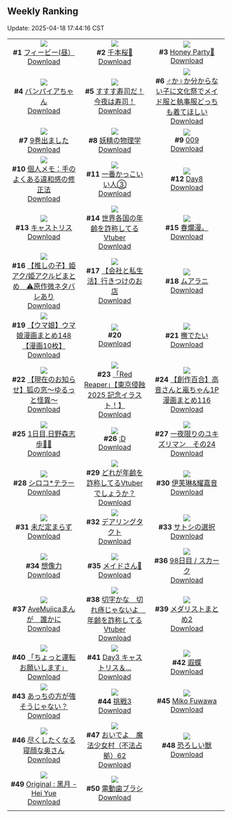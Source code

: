 ## Weekly Ranking
Update: 2025-04-18 17:44:16 CST

|      |      |      |
| :----: | :----: | :----: |
| ![](https://i.pixiv.re/c/240x480/img-master/img/2025/04/12/02/07/49/129206493_p0_master1200.jpg)<br>**#1** [フィービー(昼）](https://www.pixiv.net/artworks/129206493)<br>[Download](https://i.pixiv.re/img-original/img/2025/04/12/02/07/49/129206493_p0.jpg) | ![](https://i.pixiv.re/c/240x480/img-master/img/2025/04/13/00/05/15/129240533_p0_master1200.jpg)<br>**#2** [千本桜🌸](https://www.pixiv.net/artworks/129240533)<br>[Download](https://i.pixiv.re/img-original/img/2025/04/13/00/05/15/129240533_p0.jpg) | ![](https://i.pixiv.re/c/240x480/img-master/img/2025/04/12/15/08/41/129221183_p0_master1200.jpg)<br>**#3** [Honey Party🍯](https://www.pixiv.net/artworks/129221183)<br>[Download](https://i.pixiv.re/img-original/img/2025/04/12/15/08/41/129221183_p0.jpg) |
| ![](https://i.pixiv.re/c/240x480/img-master/img/2025/04/12/00/25/59/129203595_p0_master1200.jpg)<br>**#4** [バンパイアちゃん](https://www.pixiv.net/artworks/129203595)<br>[Download](https://i.pixiv.re/img-original/img/2025/04/12/00/25/59/129203595_p0.jpg) | ![](https://i.pixiv.re/c/240x480/img-master/img/2025/04/11/07/30/01/129178063_p0_master1200.jpg)<br>**#5** [すすす寿司だ！今夜は寿司！](https://www.pixiv.net/artworks/129178063)<br>[Download](https://i.pixiv.re/img-original/img/2025/04/11/07/30/01/129178063_p0.jpg) | ![](https://i.pixiv.re/c/240x480/img-master/img/2025/04/13/00/00/07/129239888_p0_master1200.jpg)<br>**#6** [♂か♀か分からない子に文化祭でメイド服と執事服どっちも着てほしい](https://www.pixiv.net/artworks/129239888)<br>[Download](https://i.pixiv.re/img-original/img/2025/04/13/00/00/07/129239888_p0.jpg) |
| ![](https://i.pixiv.re/c/240x480/img-master/img/2025/04/12/00/00/11/129202197_p0_master1200.jpg)<br>**#7** [9巻出ました](https://www.pixiv.net/artworks/129202197)<br>[Download](https://i.pixiv.re/img-original/img/2025/04/12/00/00/11/129202197_p0.png) | ![](https://i.pixiv.re/c/240x480/img-master/img/2025/04/12/00/00/14/129202226_p0_master1200.jpg)<br>**#8** [妖精の物理学](https://www.pixiv.net/artworks/129202226)<br>[Download](https://i.pixiv.re/img-original/img/2025/04/12/00/00/14/129202226_p0.png) | ![](https://i.pixiv.re/c/240x480/img-master/img/2025/04/12/00/00/14/129202232_p0_master1200.jpg)<br>**#9** [009](https://www.pixiv.net/artworks/129202232)<br>[Download](https://i.pixiv.re/img-original/img/2025/04/12/00/00/14/129202232_p0.jpg) |
| ![](https://i.pixiv.re/c/240x480/img-master/img/2025/04/12/06/00/07/129209905_p0_master1200.jpg)<br>**#10** [個人メモ：手のよくある違和感の修正法](https://www.pixiv.net/artworks/129209905)<br>[Download](https://i.pixiv.re/img-original/img/2025/04/12/06/00/07/129209905_p0.jpg) | ![](https://i.pixiv.re/c/240x480/img-master/img/2025/04/12/12/00/20/129216603_p0_master1200.jpg)<br>**#11** [一番かっこいい人③](https://www.pixiv.net/artworks/129216603)<br>[Download](https://i.pixiv.re/img-original/img/2025/04/12/12/00/20/129216603_p0.png) | ![](https://i.pixiv.re/c/240x480/img-master/img/2025/04/11/00/41/40/129171609_p0_master1200.jpg)<br>**#12** [Day8](https://www.pixiv.net/artworks/129171609)<br>[Download](https://i.pixiv.re/img-original/img/2025/04/11/00/41/40/129171609_p0.jpg) |
| ![](https://i.pixiv.re/c/240x480/img-master/img/2025/04/12/00/00/22/129202293_p0_master1200.jpg)<br>**#13** [キャストリス](https://www.pixiv.net/artworks/129202293)<br>[Download](https://i.pixiv.re/img-original/img/2025/04/12/00/00/22/129202293_p0.jpg) | ![](https://i.pixiv.re/c/240x480/img-master/img/2025/04/12/21/10/13/129232821_p0_master1200.jpg)<br>**#14** [世界各国の年齢を詐称してるVtuber](https://www.pixiv.net/artworks/129232821)<br>[Download](https://i.pixiv.re/img-original/img/2025/04/12/21/10/13/129232821_p0.png) | ![](https://i.pixiv.re/c/240x480/img-master/img/2025/04/13/12/33/15/129256466_p0_master1200.jpg)<br>**#15** [春爛漫。](https://www.pixiv.net/artworks/129256466)<br>[Download](https://i.pixiv.re/img-original/img/2025/04/13/12/33/15/129256466_p0.jpg) |
| ![](https://i.pixiv.re/c/240x480/img-master/img/2025/04/12/20/01/02/129230070_p0_master1200.jpg)<br>**#16** [【推しの子】姫アク/姫アクルビまとめ　⚠️原作微ネタバレあり](https://www.pixiv.net/artworks/129230070)<br>[Download](https://i.pixiv.re/img-original/img/2025/04/12/20/01/02/129230070_p0.jpg) | ![](https://i.pixiv.re/c/240x480/img-master/img/2025/04/11/12/00/10/129182069_p0_master1200.jpg)<br>**#17** [【会社と私生活】行きつけのお店](https://www.pixiv.net/artworks/129182069)<br>[Download](https://i.pixiv.re/img-original/img/2025/04/11/12/00/10/129182069_p0.jpg) | ![](https://i.pixiv.re/c/240x480/img-master/img/2025/04/12/00/43/43/129204248_p0_master1200.jpg)<br>**#18** [ムアラニ](https://www.pixiv.net/artworks/129204248)<br>[Download](https://i.pixiv.re/img-original/img/2025/04/12/00/43/43/129204248_p0.jpg) |
| ![](https://i.pixiv.re/c/240x480/img-master/img/2025/04/11/00/01/02/129170067_p0_master1200.jpg)<br>**#19** [【ウマ娘】ウマ娘漫画まとめ148【漫画10枚】](https://www.pixiv.net/artworks/129170067)<br>[Download](https://i.pixiv.re/img-original/img/2025/04/11/00/01/02/129170067_p0.jpg) | ![](https://s.pximg.net/common/images/limit_unviewable_s.png)<br>**#20** [](https://www.pixiv.net/artworks/129202188)<br>[Download](https://s.pximg.net/common/images/limit_unviewable_s.png) | ![](https://i.pixiv.re/c/240x480/img-master/img/2025/04/11/16/02/24/129186246_p0_master1200.jpg)<br>**#21** [撫でたい](https://www.pixiv.net/artworks/129186246)<br>[Download](https://i.pixiv.re/img-original/img/2025/04/11/16/02/24/129186246_p0.jpg) |
| ![](https://i.pixiv.re/c/240x480/img-master/img/2025/04/12/10/31/29/129214686_p0_master1200.jpg)<br>**#22** [【現在のお知らせ】狐の窓～ゆるっと怪異～](https://www.pixiv.net/artworks/129214686)<br>[Download](https://i.pixiv.re/img-original/img/2025/04/12/10/31/29/129214686_p0.png) | ![](https://i.pixiv.re/c/240x480/img-master/img/2025/04/12/23/22/40/129238308_p0_master1200.jpg)<br>**#23** [「Red Reaper」【東京侵蝕2025 記念イラスト！】](https://www.pixiv.net/artworks/129238308)<br>[Download](https://i.pixiv.re/img-original/img/2025/04/12/23/22/40/129238308_p0.png) | ![](https://i.pixiv.re/c/240x480/img-master/img/2025/04/12/00/00/56/129202451_p0_master1200.jpg)<br>**#24** [【創作百合】高音さんと嵐ちゃん1P漫画まとめ116](https://www.pixiv.net/artworks/129202451)<br>[Download](https://i.pixiv.re/img-original/img/2025/04/12/00/00/56/129202451_p0.jpg) |
| ![](https://i.pixiv.re/c/240x480/img-master/img/2025/04/12/02/05/49/129206446_p0_master1200.jpg)<br>**#25** [1日目,日野森志歩🎸🎵](https://www.pixiv.net/artworks/129206446)<br>[Download](https://i.pixiv.re/img-original/img/2025/04/12/02/05/49/129206446_p0.jpg) | ![](https://i.pixiv.re/c/240x480/img-master/img/2025/04/11/13/13/28/129183437_p0_master1200.jpg)<br>**#26** [:D](https://www.pixiv.net/artworks/129183437)<br>[Download](https://i.pixiv.re/img-original/img/2025/04/11/13/13/28/129183437_p0.jpg) | ![](https://i.pixiv.re/c/240x480/img-master/img/2025/04/12/18/14/50/129226411_p0_master1200.jpg)<br>**#27** [一夜限りのユキズリマン　その24](https://www.pixiv.net/artworks/129226411)<br>[Download](https://i.pixiv.re/img-original/img/2025/04/12/18/14/50/129226411_p0.png) |
| ![](https://i.pixiv.re/c/240x480/img-master/img/2025/04/12/00/00/11/129202202_p0_master1200.jpg)<br>**#28** [シロコ*テラー](https://www.pixiv.net/artworks/129202202)<br>[Download](https://i.pixiv.re/img-original/img/2025/04/12/00/00/11/129202202_p0.png) | ![](https://i.pixiv.re/c/240x480/img-master/img/2025/04/13/21/05/42/129274252_p0_master1200.jpg)<br>**#29** [どれが年齢を詐称してるVtuberでしょうか？](https://www.pixiv.net/artworks/129274252)<br>[Download](https://i.pixiv.re/img-original/img/2025/04/13/21/05/42/129274252_p0.png) | ![](https://i.pixiv.re/c/240x480/img-master/img/2025/04/12/00/41/57/129204201_p0_master1200.jpg)<br>**#30** [伊芙琳&耀嘉音](https://www.pixiv.net/artworks/129204201)<br>[Download](https://i.pixiv.re/img-original/img/2025/04/12/00/41/57/129204201_p0.jpg) |
| ![](https://i.pixiv.re/c/240x480/img-master/img/2025/04/12/00/00/13/129202220_p0_master1200.jpg)<br>**#31** [未だ定まらず](https://www.pixiv.net/artworks/129202220)<br>[Download](https://i.pixiv.re/img-original/img/2025/04/12/00/00/13/129202220_p0.png) | ![](https://i.pixiv.re/c/240x480/img-master/img/2025/04/12/18/40/39/129227204_p0_master1200.jpg)<br>**#32** [デアリングタクト](https://www.pixiv.net/artworks/129227204)<br>[Download](https://i.pixiv.re/img-original/img/2025/04/12/18/40/39/129227204_p0.jpg) | ![](https://i.pixiv.re/c/240x480/img-master/img/2025/04/13/14/49/11/129210787_p0_master1200.jpg)<br>**#33** [サトシの選択](https://www.pixiv.net/artworks/129210787)<br>[Download](https://i.pixiv.re/img-original/img/2025/04/13/14/49/11/129210787_p0.png) |
| ![](https://i.pixiv.re/c/240x480/img-master/img/2025/04/12/18/38/00/129227121_p0_master1200.jpg)<br>**#34** [想像力](https://www.pixiv.net/artworks/129227121)<br>[Download](https://i.pixiv.re/img-original/img/2025/04/12/18/38/00/129227121_p0.png) | ![](https://i.pixiv.re/c/240x480/img-master/img/2025/04/12/00/30/30/129203816_p0_master1200.jpg)<br>**#35** [メイドさん💖](https://www.pixiv.net/artworks/129203816)<br>[Download](https://i.pixiv.re/img-original/img/2025/04/12/00/30/30/129203816_p0.png) | ![](https://i.pixiv.re/c/240x480/img-master/img/2025/04/12/23/56/49/129239700_p0_master1200.jpg)<br>**#36** [98日目 / スカーク](https://www.pixiv.net/artworks/129239700)<br>[Download](https://i.pixiv.re/img-original/img/2025/04/12/23/56/49/129239700_p0.jpg) |
| ![](https://i.pixiv.re/c/240x480/img-master/img/2025/04/12/17/07/05/129224257_p0_master1200.jpg)<br>**#37** [AveMujicaまんが　誰かに](https://www.pixiv.net/artworks/129224257)<br>[Download](https://i.pixiv.re/img-original/img/2025/04/12/17/07/05/129224257_p0.png) | ![](https://i.pixiv.re/c/240x480/img-master/img/2025/04/11/21/04/39/129195428_p0_master1200.jpg)<br>**#38** [切字かな　切れ痔じゃないよ　年齢を詐称してるVtuber](https://www.pixiv.net/artworks/129195428)<br>[Download](https://i.pixiv.re/img-original/img/2025/04/11/21/04/39/129195428_p0.png) | ![](https://i.pixiv.re/c/240x480/img-master/img/2025/04/12/20/11/02/129230447_p0_master1200.jpg)<br>**#39** [メダリストまとめ2](https://www.pixiv.net/artworks/129230447)<br>[Download](https://i.pixiv.re/img-original/img/2025/04/12/20/11/02/129230447_p0.png) |
| ![](https://i.pixiv.re/c/240x480/img-master/img/2025/04/12/17/33/11/129224986_p0_master1200.jpg)<br>**#40** [「ちょっと運転お願いします」](https://www.pixiv.net/artworks/129224986)<br>[Download](https://i.pixiv.re/img-original/img/2025/04/12/17/33/11/129224986_p0.png) | ![](https://i.pixiv.re/c/240x480/img-master/img/2025/04/12/00/20/05/129203421_p0_master1200.jpg)<br>**#41** [Day3 キャストリス＆...](https://www.pixiv.net/artworks/129203421)<br>[Download](https://i.pixiv.re/img-original/img/2025/04/12/00/20/05/129203421_p0.jpg) | ![](https://i.pixiv.re/c/240x480/img-master/img/2025/04/11/15/03/17/129185206_p0_master1200.jpg)<br>**#42** [遐蝶](https://www.pixiv.net/artworks/129185206)<br>[Download](https://i.pixiv.re/img-original/img/2025/04/11/15/03/17/129185206_p0.jpg) |
| ![](https://i.pixiv.re/c/240x480/img-master/img/2025/04/16/09/39/12/129172168_p0_master1200.jpg)<br>**#43** [あっちの方が強そうじゃない？](https://www.pixiv.net/artworks/129172168)<br>[Download](https://i.pixiv.re/img-original/img/2025/04/16/09/39/12/129172168_p0.jpg) | ![](https://i.pixiv.re/c/240x480/img-master/img/2025/04/11/18/52/30/129190618_p0_master1200.jpg)<br>**#44** [挑戦3](https://www.pixiv.net/artworks/129190618)<br>[Download](https://i.pixiv.re/img-original/img/2025/04/11/18/52/30/129190618_p0.png) | ![](https://i.pixiv.re/c/240x480/img-master/img/2025/04/12/05/48/02/129209717_p0_master1200.jpg)<br>**#45** [Miko Fuwawa](https://www.pixiv.net/artworks/129209717)<br>[Download](https://i.pixiv.re/img-original/img/2025/04/12/05/48/02/129209717_p0.png) |
| ![](https://i.pixiv.re/c/240x480/img-master/img/2025/04/12/00/01/52/129202593_p0_master1200.jpg)<br>**#46** [尽くしたくなる寝顔な奥さん](https://www.pixiv.net/artworks/129202593)<br>[Download](https://i.pixiv.re/img-original/img/2025/04/12/00/01/52/129202593_p0.jpg) | ![](https://i.pixiv.re/c/240x480/img-master/img/2025/04/13/19/11/59/129269391_p0_master1200.jpg)<br>**#47** [おいでよ　魔法少女村（不法占拠）62](https://www.pixiv.net/artworks/129269391)<br>[Download](https://i.pixiv.re/img-original/img/2025/04/13/19/11/59/129269391_p0.png) | ![](https://i.pixiv.re/c/240x480/img-master/img/2025/04/12/08/20/38/129212112_p0_master1200.jpg)<br>**#48** [恐ろしい獣](https://www.pixiv.net/artworks/129212112)<br>[Download](https://i.pixiv.re/img-original/img/2025/04/12/08/20/38/129212112_p0.png) |
| ![](https://i.pixiv.re/c/240x480/img-master/img/2025/04/11/02/47/00/129174467_p0_master1200.jpg)<br>**#49** [Original : 黑月 - Hei Yue](https://www.pixiv.net/artworks/129174467)<br>[Download](https://i.pixiv.re/img-original/img/2025/04/11/02/47/00/129174467_p0.jpg) | ![](https://i.pixiv.re/c/240x480/img-master/img/2025/04/11/22/27/52/129198636_p0_master1200.jpg)<br>**#50** [電動歯ブラシ](https://www.pixiv.net/artworks/129198636)<br>[Download](https://i.pixiv.re/img-original/img/2025/04/11/22/27/52/129198636_p0.jpg) |
|      |

